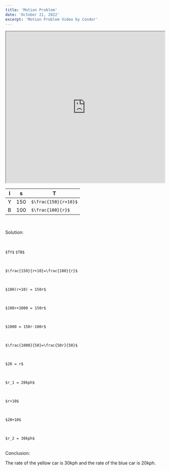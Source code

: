 ```yaml
---
title: 'Motion Problem'
date: 'October 21, 2022'
excerpt: 'Motion Problem Video by Condor'
---
```


<iframe src="https://drive.google.com/file/d/1zYKGfnPPU6APP5SXZ5iQor7OLvwaBoQ6/preview" width="100%" height="480" allow="autoplay" allowfullscreen></iframe>

|I|s|T|
|--|--|--|
|Y|150|`$\frac{150}{r+10}$`|
|B|100|`$\frac{100}{r}$`|

<br>

Solution:

<br>

`$TY$`
`$TB$`

<br>

`$\frac{150}{r+10}=\frac{100}{r}$`

<br>

`$100(r+10) = 150r$`

<br>

`$100r+1000 = 150r$`

<br>

`$1000 = 150r-100r$`

<br>

`$\frac{1000}{50}=\frac{50r}{50}$`

<br>

`$20 = r$`

<br>

`$r_1 = 20kph$`

<br>

`$r+10$`

<br>

`$20+10$`

<br>

`$r_2 = 30kph$`

<br>
Conclusion:
<br>

<p>
The rate of the yellow car is 30kph and the rate of the blue car is 20kph.
</p>